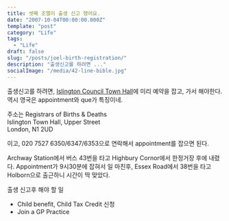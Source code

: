 ```yaml
---
title: 셋째 조엘이 출생 신고 했어요.
date: "2007-10-04T00:00:00.000Z"
template: "post"
category: "Life"
tags: 
  - "Life"
draft: false
slug: "/posts/joel-birth-registration/"
description: "출생신고를 하려면 ..."
socialImage: "/media/42-line-bible.jpg"
---
```


<p>출생신고를 하려면, <a href="http://www.islington.gov.uk/contact/visitingoffices/townhall.asp">Islington Council Town Hall</a>에 미리 예약을 잡고, 가서 해야한다. 역시 영국은 appointment와 que가 특징이네.</p>
<p>주소는 Registrars of Births &amp; Deaths<br />
Islington Town Hall, Upper Street<br />
London, N1 2UD</p>
<p>이고, 020 7527 6350/6347/6353으로 연락해서 appointment를 잡으면 된다.</p>
<p>Archway Station에서 버스 43번을 타고 Highbury Cornor에서 한정거장 후에 내렸다. Appointment가 9시30분에 잡혀서 일 마친후, Essex Road에서 38번을 타고 Holborn으로 출근하니 시간이 딱 맞았다.</p>
<p>출생 신고후 해야 할 일</p>
<ul>
<li>Child benefit, Child Tax Credit 신청</li>
<li>Join a GP Practice</li>
</ul>
